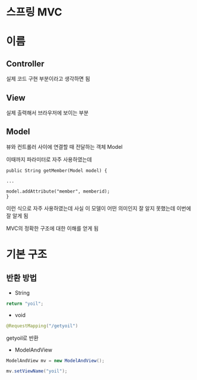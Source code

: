 # 스프링 MVC


# 이름

## Controller

실제 코드 구현 부분이라고 생각하면 됨

## View

실제 출력해서 브라우저에 보이는 부분

## Model

뷰와 컨트롤러 사이에 연결할 때 전달하는 객체 Model

이때까지 파라미터로 자주 사용하였는데

```
public String getMember(Model model) {

...

model.addAttribute("member", memberid);
}
```

이런 식으로 자주 사용하였는데 사실 이 모델이 어떤 의미인지 잘 알지 못했는데 이번에 잘 알게 됨

MVC의 정확한 구조에 대한 이해를 얻게 됨

# 기본 구조

## 반환 방법

- String


```java
return "yoil";
```


- void

```java
@RequestMapping("/getyoil")
```
getyoil로 반환


- ModelAndView

```java
ModelAndView mv = new ModelAndView();

mv.setViewName("yoil");
```
